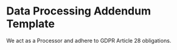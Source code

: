 # Data Processing Addendum Template

We act as a Processor and adhere to GDPR Article 28 obligations.
